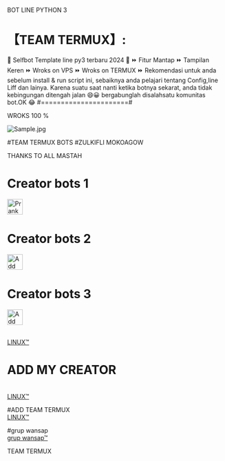 BOT LINE PYTHON 3

# 【TEAM TERMUX】:

🔘 Selfbot Template line py3 terbaru 2024 🔘 ⏩ Fitur Mantap ⏩ Tampilan Keren ⏩ Wroks on VPS ⏩ Wroks on TERMUX ⏩ Rekomendasi untuk anda sebelum install & run script ini, sebaiknya anda pelajari tentang Config,line Liff dan lainya.
Karena suatu saat nanti ketika botnya sekarat, anda tidak kebingungan ditengah jalan 😄😀 bergabunglah disalahsatu komunitas bot.OK 😂 #======================#

WROKS 100 %

<img alt="Sample.jpg" src= "https://i.ibb.co.com/6gN56FW/IMG-20241009-135756.jpg">
<p>


#TEAM TERMUX BOTS #ZULKIFLI MOKOAGOW

THANKS TO ALL MASTAH

# Creator bots 1
<a href="https://line.me/R/ti/p/~zul.1.02"><img height="36" border="0" alt="PrankBots" src="https://scdn.line-apps.com/n/line_add_friends/btn/en.png"></a>
# Creator bots 2
<a href="https://line.me/R/ti/p/~zul.1.01"><img height="36" border="0" alt="Add Friend" src="https://scdn.line-apps.com/n/line_add_friends/btn/en.png"></a>
# Creator bots 3
<a href="https://line.me/R/ti/p/~@936qdoju"><img height="36" border="0" alt="Add Friend" src="https://scdn.line-apps.com/n/line_add_friends/btn/en.png"></a>


<br> <a href="https://line.me/ti/p/~zul.1.02">LINUX™</a>

# ADD MY CREATOR
<br> <a href="https://line.me/ti/p/~zul.1.02">LINUX™</a>

#ADD TEAM TERMUX
<br> <a href="https://line.me/ti/p/~zul.1.02">LINUX™</a>

#grup wansap
<br> <a href="https://chat.whatsapp.com/LrynTVHbjN2BRzFRcMKrMu">grup wansap™</a>

TEAM TERMUX
